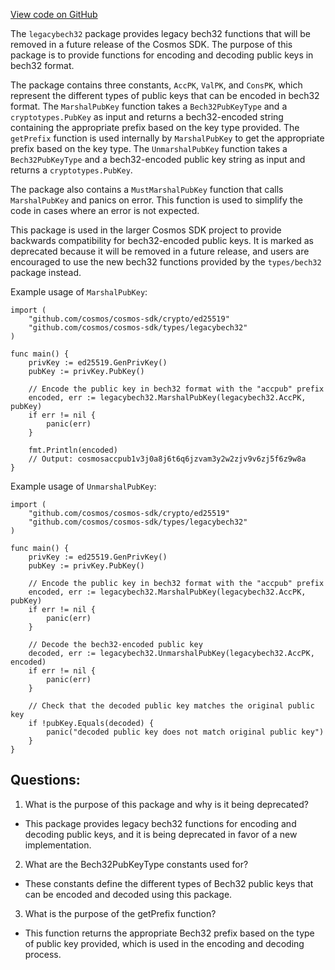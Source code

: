[View code on GitHub](https://github.com/cosmos/cosmos-sdk/blob/main/types/bech32/legacybech32/pk.go)

The `legacybech32` package provides legacy bech32 functions that will be removed in a future release of the Cosmos SDK. The purpose of this package is to provide functions for encoding and decoding public keys in bech32 format. 

The package contains three constants, `AccPK`, `ValPK`, and `ConsPK`, which represent the different types of public keys that can be encoded in bech32 format. The `MarshalPubKey` function takes a `Bech32PubKeyType` and a `cryptotypes.PubKey` as input and returns a bech32-encoded string containing the appropriate prefix based on the key type provided. The `getPrefix` function is used internally by `MarshalPubKey` to get the appropriate prefix based on the key type. The `UnmarshalPubKey` function takes a `Bech32PubKeyType` and a bech32-encoded public key string as input and returns a `cryptotypes.PubKey`.

The package also contains a `MustMarshalPubKey` function that calls `MarshalPubKey` and panics on error. This function is used to simplify the code in cases where an error is not expected.

This package is used in the larger Cosmos SDK project to provide backwards compatibility for bech32-encoded public keys. It is marked as deprecated because it will be removed in a future release, and users are encouraged to use the new bech32 functions provided by the `types/bech32` package instead. 

Example usage of `MarshalPubKey`:

```
import (
    "github.com/cosmos/cosmos-sdk/crypto/ed25519"
    "github.com/cosmos/cosmos-sdk/types/legacybech32"
)

func main() {
    privKey := ed25519.GenPrivKey()
    pubKey := privKey.PubKey()

    // Encode the public key in bech32 format with the "accpub" prefix
    encoded, err := legacybech32.MarshalPubKey(legacybech32.AccPK, pubKey)
    if err != nil {
        panic(err)
    }

    fmt.Println(encoded)
    // Output: cosmosaccpub1v3j0a8j6t6q6jzvam3y2w2zjv9v6zj5f6z9w8a
}
```

Example usage of `UnmarshalPubKey`:

```
import (
    "github.com/cosmos/cosmos-sdk/crypto/ed25519"
    "github.com/cosmos/cosmos-sdk/types/legacybech32"
)

func main() {
    privKey := ed25519.GenPrivKey()
    pubKey := privKey.PubKey()

    // Encode the public key in bech32 format with the "accpub" prefix
    encoded, err := legacybech32.MarshalPubKey(legacybech32.AccPK, pubKey)
    if err != nil {
        panic(err)
    }

    // Decode the bech32-encoded public key
    decoded, err := legacybech32.UnmarshalPubKey(legacybech32.AccPK, encoded)
    if err != nil {
        panic(err)
    }

    // Check that the decoded public key matches the original public key
    if !pubKey.Equals(decoded) {
        panic("decoded public key does not match original public key")
    }
}
```
## Questions: 
 1. What is the purpose of this package and why is it being deprecated?
- This package provides legacy bech32 functions for encoding and decoding public keys, and it is being deprecated in favor of a new implementation.
2. What are the Bech32PubKeyType constants used for?
- These constants define the different types of Bech32 public keys that can be encoded and decoded using this package.
3. What is the purpose of the getPrefix function?
- This function returns the appropriate Bech32 prefix based on the type of public key provided, which is used in the encoding and decoding process.